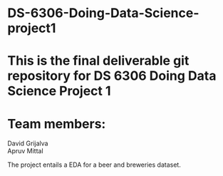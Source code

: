 # DS-6306-Doing-Data-Science-project1
# This is the final deliverable git repository for DS 6306 Doing Data Science Project 1
# Team members: 
David Grijalva  
Apruv Mittal

The project entails a EDA for a beer and breweries dataset. 

 
